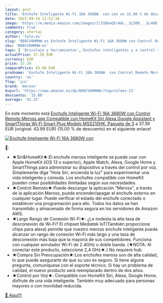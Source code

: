 ```yaml
---
layout: post
title: 'Enchufe Inteligente Wi-Fi 16A 3680W  con con un 15.00 % de descuento'
date: 2021-09-18 11:52:34
image: 'https://m.media-amazon.com/images/I/31BhwQErA6L._SL500_._SL400_.jpg'
comments: true
category: ofertas
author: 'tole.es'
slug: 'B08CV8HMHW-es Enchufe Inteligente Wi-Fi 16A 3680W con Control Remoto...'
sku: 'B08CV8HMHW-es'
tags: [ 'Bricolaje y herramientas','Enchufes inteligentes y a control remoto','Enchufes y accesorios','Instalación eléctrica','alexa','enchufe','inteligente','meross', ]
actualPrice: 37.39 EUR
currency: EUR
price: 37.39
comparePrice: 43.99 EUR
prodname: 'Enchufe Inteligente Wi-Fi 16A 3680W  con Control Remoto Meross app  Compatible con HomeKit Siri  Alexa  Google Assistant y SmartThings  Wi-Fi Smart Plug  Modelo MSS210HK. Paquete de 3'
country: 'es'
flag: '🇪🇸'
brand: 'meross'
buyurl: 'https://www.amazon.es/dp/B08CV8HMHW/?tag=tolees-21'
descuento: '15.00'
average: '42.15'
---
```


En este momento está [Enchufe Inteligente Wi-Fi 16A 3680W  con Control Remoto Meross app  Compatible con HomeKit Siri  Alexa  Google Assistant y SmartThings  Wi-Fi Smart Plug  Modelo MSS210HK. Paquete de 3](https://www.amazon.es/dp/B08CV8HMHW/?tag=tolees-21) a 37.39 EUR (original: 43.99 EUR) (15.00 %  de descuento) en el siguiente enlace!

[![Enchufe Inteligente Wi-Fi 16A 3680W  con](https://m.media-amazon.com/images/I/31BhwQErA6L._SL500_._SL400_.jpg)](https://www.amazon.es/dp/B08CV8HMHW/?tag=tolees-21)

🔎:

- ★Siri&HomeKit★:El enchufe meross inteligente se puede usar con Apple HomeKit (iOS 13 o superior), Apple Watch, Alexa, Google Home y SmartThings para administrar su dispositivo a través del control por voz. Simplemente diga "Hola Siri, encienda la luz" para experimentar una vida inteligente y cómoda. Los enchufes compatible con HomeKit pueden crear posibilidades ilimitadas según sus necesidades.
- ★Control Remoto★:Puede descargar la aplicación "Meross", a través de la aplicación Meross, puede encender/apagar el enchufe externo en cualquier lugar. Puede verificar el estado del enchufe conectado o establecer una programación para ello. Todos los datos se han transmitido y almacenado de forma segura en los servidores de Amazon AWS.
- ★Largo Rango de Conexión Wi-Fi★: ¿Le molesta la alta tasa de desconexión de Wi-Fi? El chipset Mediatek IoT(También proporcione chips para alexa) permite que nuestro meross enchufe inteligente pueda alcanzar un rango de conexión Wi-Fi más largo y una tasa de desconexión más baja que la mayoría de sus competidores. Funciona con cualquier enrutador Wi-Fi de 2.4GHz o doble banda. (★NOTA: Al conectar este producto, seleccione 2,4 GHz★.) No requiere hub.
- ★Compra Sin Preocupación★:Los enchufes meross son de alta calidad, lo que puede asegurarte de que su uso es seguro. Si tiene alguna pregunta, comuníquese con el soporte técnico. Si hay un problema de calidad, el nuevo producto será reemplazado dentro de dos años.
- ★Control por Voz★: Compatible con HomeKit Siri, Alexa, Google Home, disfrute de una vida inteligente. También muy adecuado para personas mayores o con movilidad reducida.

[🛒 Aquí!!!](https://www.amazon.es/dp/B08CV8HMHW/?tag=tolees-21)
